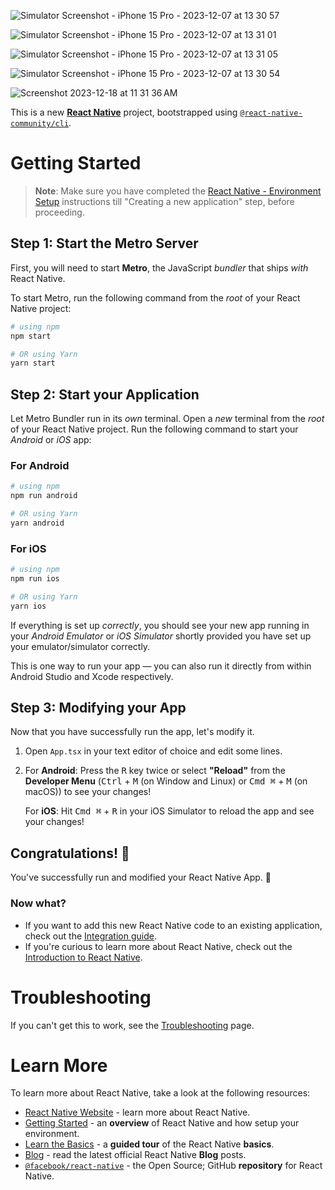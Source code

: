 
![Simulator Screenshot - iPhone 15 Pro - 2023-12-07 at 13 30 57](https://github.com/ashim1588/crmApplication/assets/87517867/c224e1c3-fc1e-4c27-ae63-7f4c9d35a5a3)

![Simulator Screenshot - iPhone 15 Pro - 2023-12-07 at 13 31 01](https://github.com/ashim1588/crmApplication/assets/87517867/5b7a1fca-1b04-4ec9-a3ad-5a421820d723)

![Simulator Screenshot - iPhone 15 Pro - 2023-12-07 at 13 31 05](https://github.com/ashim1588/crmApplication/assets/87517867/203644c7-d448-4863-9519-488abbafd7e1)

![Simulator Screenshot - iPhone 15 Pro - 2023-12-07 at 13 30 54](https://github.com/ashim1588/crmApplication/assets/87517867/186d1d83-b254-4b78-9f7b-ac9c286d44e7)

![Screenshot 2023-12-18 at 11 31 36 AM](https://github.com/ashim1588/crmApplication/assets/87517867/9ad5b7c2-7ffd-4545-9a08-19f2b6beedfd)

This is a new [**React Native**](https://reactnative.dev) project, bootstrapped using [`@react-native-community/cli`](https://github.com/react-native-community/cli).

# Getting Started

>**Note**: Make sure you have completed the [React Native - Environment Setup](https://reactnative.dev/docs/environment-setup) instructions till "Creating a new application" step, before proceeding.

## Step 1: Start the Metro Server

First, you will need to start **Metro**, the JavaScript _bundler_ that ships _with_ React Native.

To start Metro, run the following command from the _root_ of your React Native project:

```bash
# using npm
npm start

# OR using Yarn
yarn start
```

## Step 2: Start your Application

Let Metro Bundler run in its _own_ terminal. Open a _new_ terminal from the _root_ of your React Native project. Run the following command to start your _Android_ or _iOS_ app:

### For Android

```bash
# using npm
npm run android

# OR using Yarn
yarn android
```

### For iOS

```bash
# using npm
npm run ios

# OR using Yarn
yarn ios
```

If everything is set up _correctly_, you should see your new app running in your _Android Emulator_ or _iOS Simulator_ shortly provided you have set up your emulator/simulator correctly.

This is one way to run your app — you can also run it directly from within Android Studio and Xcode respectively.

## Step 3: Modifying your App

Now that you have successfully run the app, let's modify it.

1. Open `App.tsx` in your text editor of choice and edit some lines.
2. For **Android**: Press the <kbd>R</kbd> key twice or select **"Reload"** from the **Developer Menu** (<kbd>Ctrl</kbd> + <kbd>M</kbd> (on Window and Linux) or <kbd>Cmd ⌘</kbd> + <kbd>M</kbd> (on macOS)) to see your changes!

   For **iOS**: Hit <kbd>Cmd ⌘</kbd> + <kbd>R</kbd> in your iOS Simulator to reload the app and see your changes!

## Congratulations! :tada:

You've successfully run and modified your React Native App. :partying_face:

### Now what?

- If you want to add this new React Native code to an existing application, check out the [Integration guide](https://reactnative.dev/docs/integration-with-existing-apps).
- If you're curious to learn more about React Native, check out the [Introduction to React Native](https://reactnative.dev/docs/getting-started).

# Troubleshooting

If you can't get this to work, see the [Troubleshooting](https://reactnative.dev/docs/troubleshooting) page.

# Learn More

To learn more about React Native, take a look at the following resources:

- [React Native Website](https://reactnative.dev) - learn more about React Native.
- [Getting Started](https://reactnative.dev/docs/environment-setup) - an **overview** of React Native and how setup your environment.
- [Learn the Basics](https://reactnative.dev/docs/getting-started) - a **guided tour** of the React Native **basics**.
- [Blog](https://reactnative.dev/blog) - read the latest official React Native **Blog** posts.
- [`@facebook/react-native`](https://github.com/facebook/react-native) - the Open Source; GitHub **repository** for React Native.
